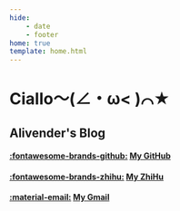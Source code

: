 ```yaml
---
hide:
    - date
    - footer
home: true
template: home.html
---
```


# Ciallo～(∠・ω< )⌒★

## Alivender's Blog

<!-- #### [:fontawesome-solid-blog:]( ) [My Homepage]( ) -->

#### [:fontawesome-brands-github:](https://github.com/Alivenderwww) [My GitHub](https://github.com/Alivenderwww)

#### [:fontawesome-brands-zhihu:](https://www.zhihu.com/people/ding-pei-pei-pei-22) [My ZhiHu](https://www.zhihu.com/people/ding-pei-pei-pei-22)

<!-- #### [:fontawesome-brands-telegram:]( ) [My Telegram]( )  -->

#### [:material-email:](mailto:dppp@mail.dlut.edu.cn) [My Gmail](mailto:dppp@mail.dlut.edu.cn)